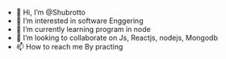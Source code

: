 - 👋 Hi, I’m @Shubrotto
- 👀 I’m interested in software Enggering
- 🌱 I’m currently learning program in node
- 💞️ I’m looking to collaborate on Js, Reactjs, nodejs, Mongodb
- 📫 How to reach me By practing

<!---
Shubrotto/Shubrotto is a ✨ special ✨ repository because its `README.md` (this file) appears on your GitHub profile.
You can click the Preview link to take a look at your changes.
--->

